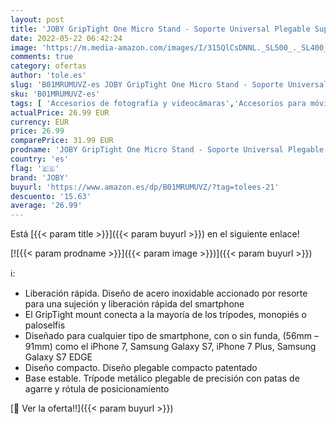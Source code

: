 ```yaml
---
layout: post
title: 'JOBY GripTight One Micro Stand - Soporte Universal Plegable Super Compacto para Smartphone e iPhone  Color Negro  JB01492-0WW'
date: 2022-05-22 06:42:24
image: 'https://m.media-amazon.com/images/I/315QlCsDNNL._SL500_._SL400_.jpg'
comments: true
category: ofertas
author: 'tole.es'
slug: 'B01MRUMUVZ-es JOBY GripTight One Micro Stand - Soporte Universal...'
sku: 'B01MRUMUVZ-es'
tags: [ 'Accesorios de fotografía y videocámaras','Accesorios para móviles','Accesorios para vídeo y videocámaras','Comunicación móvil y accesorios','Electrónica','Fotografía y videocámaras','Soportes y estabilizadores para videocámaras','iphone','joby','🇪🇸', ]
actualPrice: 26.99 EUR
currency: EUR
price: 26.99
comparePrice: 31.99 EUR
prodname: 'JOBY GripTight One Micro Stand - Soporte Universal Plegable Super Compacto para Smartphone e iPhone  Color Negro  JB01492-0WW'
country: 'es'
flag: '🇪🇸'
brand: 'JOBY'
buyurl: 'https://www.amazon.es/dp/B01MRUMUVZ/?tag=tolees-21'
descuento: '15.63'
average: '26.99'
---
```


Está [{{< param title >}}]({{< param buyurl >}}) en el siguiente enlace!

[![{{< param prodname >}}]({{< param image >}})]({{< param buyurl >}})

ℹ️:

- Liberación rápida. Diseño de acero inoxidable accionado por resorte para una sujeción y liberación rápida del smartphone
- El GripTight mount conecta a la mayoría de los trípodes, monopiés o paloselfis
- Diseñado para cualquier tipo de smartphone, con o sin funda, (56mm – 91mm) como el iPhone 7, Samsung Galaxy S7, iPhone 7 Plus, Samsung Galaxy S7 EDGE
- Diseño compacto. Diseño plegable compacto patentado
- Base estable. Trípode metálico plegable de precisión con patas de agarre y rótula de posicionamiento

[🛒 Ver la oferta!!]({{< param buyurl >}})
